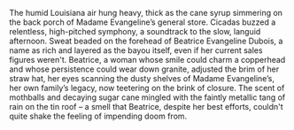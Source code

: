 The humid Louisiana air hung heavy, thick as the cane syrup simmering on the back porch of Madame Evangeline’s general store.  Cicadas buzzed a relentless, high-pitched symphony, a soundtrack to the slow, languid afternoon.  Sweat beaded on the forehead of  Beatrice Evangeline Dubois, a name as rich and layered as the bayou itself, even if her current sales figures weren't.  Beatrice, a woman whose smile could charm a copperhead and whose persistence could wear down granite, adjusted the brim of her straw hat, her eyes scanning the dusty shelves of Madame Evangeline’s, her own family’s legacy, now teetering on the brink of closure.  The scent of mothballs and decaying sugar cane mingled with the faintly metallic tang of rain on the tin roof – a smell that Beatrice, despite her best efforts, couldn't quite shake the feeling of impending doom from.

